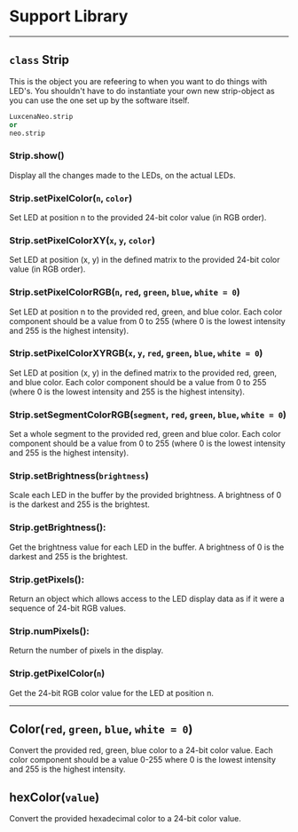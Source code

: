 # Support Library

---

## `class` Strip
This is the object you are refeering to when you want to do things with LED's.
You shouldn't have to do instantiate your own new strip-object as you can use the one
set up by the software itself.
```python
LuxcenaNeo.strip
or
neo.strip
```


### Strip.show()
Display all the changes made to the LEDs, on the actual LEDs.

### Strip.setPixelColor(`n`, `color`)
Set LED at position n to the provided 24-bit color value (in RGB order).

### Strip.setPixelColorXY(`x`, `y`, `color`)
Set LED at position (x, y) in the defined matrix to the provided 24-bit color value (in RGB order).

### Strip.setPixelColorRGB(`n`, `red`, `green`, `blue`, `white = 0`)
Set LED at position n to the provided red, green, and blue color.
Each color component should be a value from 0 to 255 (where 0 is the
lowest intensity and 255 is the highest intensity).

### Strip.setPixelColorXYRGB(`x`, `y`, `red`, `green`, `blue`, `white = 0`)
Set LED at position (x, y) in the defined matrix to the provided red, green, and blue color.
Each color component should be a value from 0 to 255 (where 0 is the
lowest intensity and 255 is the highest intensity).

### Strip.setSegmentColorRGB(`segment`, `red`, `green`, `blue`, `white = 0`)
Set a whole segment to the provided red, green and blue color.
Each color component should be a value from 0 to 255 (where 0 is the
lowest intensity and 255 is the highest intensity).

### Strip.setBrightness(`brightness`)
Scale each LED in the buffer by the provided brightness.  A brightness
of 0 is the darkest and 255 is the brightest.

### Strip.getBrightness():
Get the brightness value for each LED in the buffer. A brightness
of 0 is the darkest and 255 is the brightest.

### Strip.getPixels():
Return an object which allows access to the LED display data as if
it were a sequence of 24-bit RGB values.

### Strip.numPixels():
Return the number of pixels in the display.

### Strip.getPixelColor(`n`)
Get the 24-bit RGB color value for the LED at position n.

---

## Color(`red`, `green`, `blue`, `white = 0`)
Convert the provided red, green, blue color to a 24-bit color value.
Each color component should be a value 0-255 where 0 is the lowest intensity
and 255 is the highest intensity.

## hexColor(`value`)
Convert the provided hexadecimal color to a 24-bit color value.
